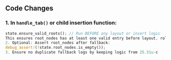 ## Code Changes

### 1. In `handle_tab()` or child insertion function:
```rust
state.ensure_valid_roots(); // Run BEFORE any layout or insert logic
This ensures root_nodes has at least one valid entry before layout, role calc, or drawing.
2. Optional: Assert root_nodes after fallback:
debug_assert!(!state.root_nodes.is_empty());
3. Ensure no duplicate fallback logs by keeping logic from 25.51u-c
